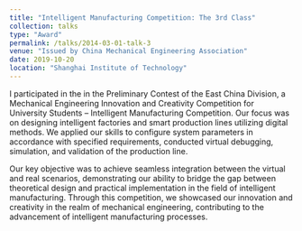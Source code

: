 ```yaml
---
title: "Intelligent Manufacturing Competition: The 3rd Class"
collection: talks
type: "Award"
permalink: /talks/2014-03-01-talk-3
venue: "Issued by China Mechanical Engineering Association"
date: 2019-10-20
location: "Shanghai Institute of Technology"
---
```


I participated in the in the Preliminary Contest of the East China Division, a Mechanical Engineering Innovation and Creativity Competition for University Students – Intelligent Manufacturing Competition. Our focus was on designing intelligent factories and smart production lines utilizing digital methods. We applied our skills to configure system parameters in accordance with specified requirements, conducted virtual debugging, simulation, and validation of the production line.

Our key objective was to achieve seamless integration between the virtual and real scenarios, demonstrating our ability to bridge the gap between theoretical design and practical implementation in the field of intelligent manufacturing. Through this competition, we showcased our innovation and creativity in the realm of mechanical engineering, contributing to the advancement of intelligent manufacturing processes.
